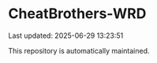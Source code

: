 # CheatBrothers-WRD

Last updated: 2025-06-29 13:23:51

This repository is automatically maintained.
